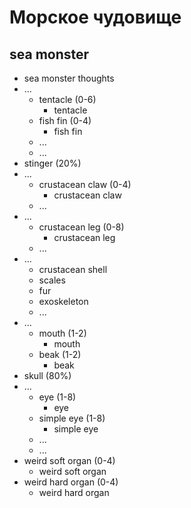 # Морское чудовище
## sea monster

*   sea monster thoughts
*   ...
    *   tentacle (0-6)
        *   tentacle
    *   fish fin (0-4)
        *   fish fin
    *   ...
    *   ...
*   stinger (20%)
*   ...
    *   crustacean claw (0-4)
        *   crustacean claw
    *   ...
*   ...
    *   crustacean leg (0-8)
        *   crustacean leg
    *   ...
*   ...
    *   crustacean shell
    *   scales
    *   fur
    *   exoskeleton
    *   ...
*   ...
    *   mouth (1-2)
        *   mouth
    *   beak (1-2)
        *   beak
*   skull (80%)
*   ...
    *   eye (1-8)
        *   eye
    *   simple eye (1-8)
        *   simple eye
    *   ...
    *   ...
*   weird soft organ (0-4)
    *   weird soft organ
*   weird hard organ (0-4)
    *   weird hard organ
